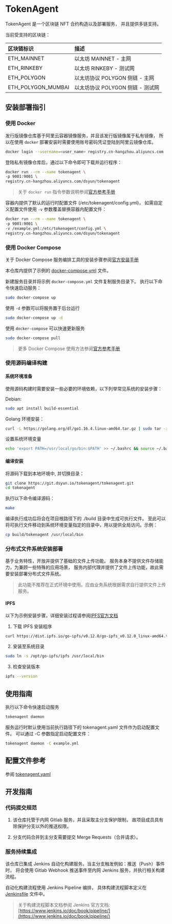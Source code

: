 # TokenAgent

TokenAgent 是一个区块链 NFT 合约构造以及部署服务，
并且提供多链支持。

当前受支持的区块链：

| 区块链标识 | 描述 |
| :--- | :--- |
| ETH_MAINNET        | 以太坊 MAINNET - 主网       |
| ETH_RINKEBY        | 以太坊 RINKEBY - 测试网      |
| ETH_POLYGON        | 以太坊协议 POLYGON 侧链 - 主网  |
| ETH_POLYGON_MUMBAI | 以太坊协议 POLYGON 侧链 - 测试网 |


## 安装部署指引

### 使用 Docker

发行版镜像仓库基于阿里云容器镜像服务，并且该发行版镜像属于私有镜像，
所以在使用 `docker` 部署安装时需要使用账号密码凭证登陆到阿里云镜像仓库。

```bash
docker login --username=<user_name> registry.cn-hangzhou.aliyuncs.com
```

登陆私有镜像仓库后，通过以下命令即可下载并运行程序：

```bash
docker run --rm --name tokenagent \
-p 9001:9001 \
registry.cn-hangzhou.aliyuncs.com/dsyun/tokenagent
```

> 关于 `docker run` 指令参数说明参阅[官方参考手册](https://docs.docker.com/engine/reference/commandline/run/)

容器内提供了默认的运行时配置文件 (/etc/tokenagent/config.yml)，
如需自定义配置文件使用 `-v` 参数覆盖替换容器内配置文件：

```bash
docker run --rm --name tokenagent \
-p 9001:9001 \
-v /example.yml:/etc/tokenagent/config.yml \
registry.cn-hangzhou.aliyuncs.com/dsyun/tokenagent
```

### 使用 Docker Compose

关于 Docker Compose 服务编排工具的安装步骤参阅[官方安装手册](https://docs.docker.com/compose/install/)

本仓库内提供了示例的 [docker-compose.yml](./docker-compose.yml) 文件。

新建服务目录并将示例 `docker-compose.yml` 文件复制服务目录下。
执行以下命令快速启动服务：

```bash
sudo docker-compose up
```

使用 `-d` 参数可以将服务置于后台运行

```bash
sudo docker-compose up -d
```

使用 `docker-compose` 可以快速更新服务

```bash
sudo docker-compose pull
```

> 更多 Docker Compose 使用方法参阅[官方参考手册](https://docs.docker.com/compose/reference/)

### 使用源码编译构建

#### 系统环境准备

使用源码构建时需要安装一些必要的环境依赖，以下列举常见系统的安装步骤：

Debian:

```bash
sudo apt install build-essential
```

Golang 环境安装：

```bash
curl -L https://golang.org/dl/go1.16.4.linux-amd64.tar.gz | sudo tar -xz -C /usr/local
```

设置系统环境变量

```bash
echo 'export PATH=/usr/local/go/bin:$PATH' >> ~/.bashrc && source ~/.bashrc
```

#### 编译安装

将源码下载到本地环境中, 并切换目录：

```bash
git clone https://git.dsyun.io/tokenagent/tokenagent.git
cd tokenagent
```

执行以下命令编译源码：

```bash
make
```

编译执行成功后将会在项目根路径下的 ./build 目录中生成可执行文件。
至此可以将可执行文件移动到系统环境变量指定的目录中，用以提供全局访问。示例：

```bash
cp build/tokenagent /usr/local/bin
```

### 分布式文件系统安装部署

基于业务特性，开放并提供了基础的文件上传功能。
服务本身不提供文件存储能力，为兼顾一些特殊的应用场景，
服务内部代理并提供了文件上传功能，故此需要安装部署分布式文件系统。

> 此功能不推荐在正式环境中使用。应由业务系统根据需求自行提供文件上传服务。

#### IPFS

以下为示例安装步骤，详细安装过程请参阅[IPFS官方文档](https://docs.ipfs.io/install/command-line/)

1. 下载 IPFS 安装程序

```bash
curl https://dist.ipfs.io/go-ipfs/v0.12.0/go-ipfs_v0.12.0_linux-amd64.tar.gz | sudo tar -xz -C /opt
```

2. 安装至系统目录

```bash
sudo ln -s /opt/go-ipfs/ipfs /usr/local/bin
```

3. 检查安装版本

```bash
ipfs --version
```

## 使用指南

执行以下命令快速启动服务

```bash
tokenagent daemon
```

服务运行时默认使用当前执行路径下的 tokenagent.yaml 文件作为启动配置文件。
可以通过 -C 参数指定启动配置文件：

```bash
tokenagent daemon -C example.yml
```



## 配置文件参考

参阅 [tokenagent.yaml](./tokenagent.yaml)

## 开发指南

### 代码提交规范

1. 该仓库托管于内网 Gitlab 服务，并且采取主分支保护限制，
故项目成员具有除保护分支以外的推送权限。

2. 分支代码合并到主分支需要提交 Merge Requests（合并请求）。

### 服务持续集成

该仓库已集成 Jenkins 自动化构建服务。当主分支触发例如：推送（Push）事件时，
将会使用 Gitlab Webhook 推送事件至内网 Jenkins 服务，并执行相关构建流程。

自动化构建流程使用 Jenkins Pipeline 编排，
具体构建流程脚本定义在 [Jenkinsfile](./Jenkinsfile) 文件中。

> 关于构建流程脚本文档参阅 Jenkins 官方文档: 
> [https://www.jenkins.io/doc/book/pipeline/](https://www.jenkins.io/doc/book/pipeline/)

